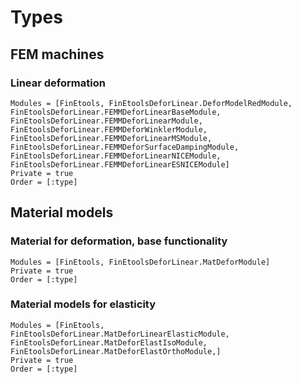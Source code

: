 # Types

## FEM machines

### Linear deformation

```@autodocs
Modules = [FinEtools, FinEtoolsDeforLinear.DeforModelRedModule, FinEtoolsDeforLinear.FEMMDeforLinearBaseModule, FinEtoolsDeforLinear.FEMMDeforLinearModule, FinEtoolsDeforLinear.FEMMDeforWinklerModule, FinEtoolsDeforLinear.FEMMDeforLinearMSModule, FinEtoolsDeforLinear.FEMMDeforSurfaceDampingModule, FinEtoolsDeforLinear.FEMMDeforLinearNICEModule, FinEtoolsDeforLinear.FEMMDeforLinearESNICEModule]
Private = true
Order = [:type]
```

## Material models

### Material for deformation, base functionality

```@autodocs
Modules = [FinEtools, FinEtoolsDeforLinear.MatDeforModule]
Private = true
Order = [:type]
```

### Material models for elasticity

```@autodocs
Modules = [FinEtools, FinEtoolsDeforLinear.MatDeforLinearElasticModule, FinEtoolsDeforLinear.MatDeforElastIsoModule, FinEtoolsDeforLinear.MatDeforElastOrthoModule,]
Private = true
Order = [:type]
```
